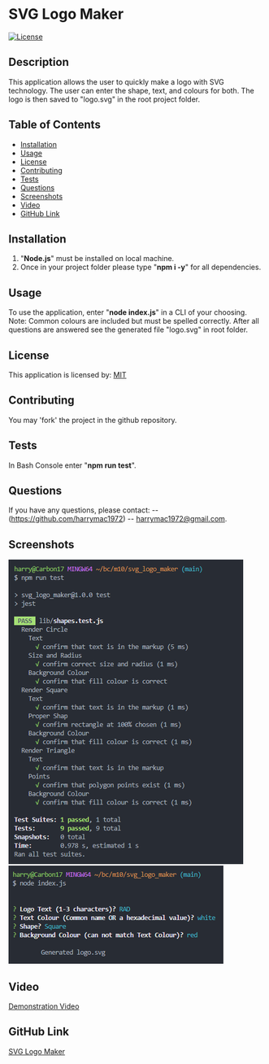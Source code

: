
# SVG Logo Maker
[![License](https://img.shields.io/badge/License-MIT-blue.svg)](https://opensource.org/licenses/MIT)

## Description
This application allows the user to quickly make a logo with SVG technology.  The user can enter the shape, text, and colours for both.  The logo is then saved to "logo.svg" in the root project folder.

## Table of Contents
- [Installation](#installation)
- [Usage](#usage)
- [License](#license)
- [Contributing](#contributing)
- [Tests](#tests)
- [Questions](#questions)
- [Screenshots](#screenshots)
- [Video](#video)
- [GitHub Link](#github-link)

## Installation
1. "**Node.js**" must be installed on local machine.
2. Once in your project folder please type "**npm i -y**" for all dependencies.

## Usage
To use the application, enter "**node index.js**" in a CLI of your choosing.
Note: Common colours are included but must be spelled correctly.
After all questions are answered see the generated file "logo.svg" in root folder.

## License
This application is licensed by: [MIT](https://opensource.org/licenses/MIT)

## Contributing
You may 'fork' the project in the github repository.

## Tests
In Bash Console enter "**npm run test**".

## Questions
If you have any questions, please contact:
-- (https://github.com/harrymac1972)
-- harrymac1972@gmail.com.

## Screenshots
![Screenshot_1](./public/imgs/screenshot_npm_run_test.png)
![Screenshot_2](./public/imgs/screenshot_BASH.png)

## Video
<a href="https://drive.google.com/file/d/17Vhp4nK8DVYRAZOYTwhUKFGuwyhwKiIt/view">Demonstration Video</a>

## GitHub Link
<a href="https://github.com/harrymac1972/svg_logo_maker">SVG Logo Maker</a>


